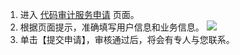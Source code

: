 1. 进入 [代码审计服务申请](https://cloud.tencent.com/apply/p/lgdvpgm9i2a) 页面。
2. 根据页面提示，准确填写用户信息和业务信息。
 ![](https://main.qcloudimg.com/raw/1f7efe58c3a0de660d4e311457eb690f.png)
3. 单击【提交申请】，审核通过后，将会有专人与您联系。

